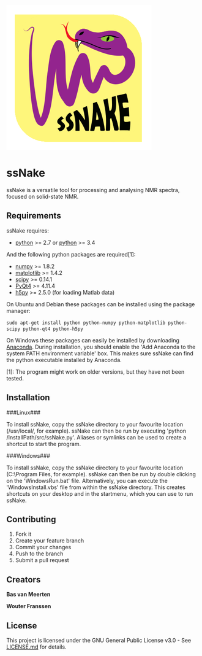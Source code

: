 ![Alt text](src/logo.gif?raw=true)

ssNake
======

ssNake is a versatile tool for processing and analysing NMR spectra, focused on solid-state NMR.

Requirements
------------

ssNake requires:
- [python](http://python.org/download/) >= 2.7 or [python](http://python.org/download/) >= 3.4

And the following python packages are required[1]:
- [numpy](http://sourceforge.net/projects/numpy/files/NumPy/) >= 1.8.2
- [matplotlib](http://matplotlib.org/) >= 1.4.2
- [scipy](http://sourceforge.net/projects/scipy/files/scipy/) >= 0.14.1
- [PyQt4](http://www.riverbankcomputing.com/software/pyqt/download) >= 4.11.4
- [h5py](http://www.h5py.org/) >= 2.5.0 (for loading Matlab data)

On Ubuntu and Debian these packages can be installed using the package manager:
```
sudo apt-get install python python-numpy python-matplotlib python-scipy python-qt4 python-h5py
```

On Windows these packages can easily be installed by downloading [Anaconda](http://continuum.io/downloads).
During installation, you should enable the 'Add Anaconda to the system PATH environment variable' box.
This makes sure ssNake can find the python executable installed by Anaconda.

[1]: The program might work on older versions, but they have not been tested.

Installation
------------

###Linux###

To install ssNake, copy the ssNake directory to your favourite location (/usr/local/, for example).
ssNake can then be run by executing 'python /InstallPath/src/ssNake.py'.
Aliases or symlinks can be used to create a shortcut to start the program.

###Windows###

To install ssNake, copy the ssNake directory to your favourite location (C:\Program Files\, for example).
ssNake can then be run by double clicking on the 'WindowsRun.bat' file.
Alternatively, you can execute the 'WindowsInstall.vbs' file from within the ssNake directory.
This creates shortcuts on your desktop and in the startmenu, which you can use to run ssNake.

Contributing
------------

1. Fork it
2. Create your feature branch
3. Commit your changes
4. Push to the branch
5. Submit a pull request

Creators
--------

**Bas van Meerten**

**Wouter Franssen**

License
-------

This project is licensed under the GNU General Public License v3.0 - See [LICENSE.md](LICENSE.md) for details.
